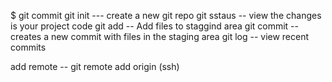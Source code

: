 $ git commit
git init --- create a new git repo
git sstaus -- view the changes is your project code
git add -- Add files to staggind area
git commit -- creates a new commit with files in the staging area
git log -- view recent commits

add remote -- git remote add  origin (ssh)